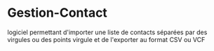 # Gestion-Contact
logiciel permettant d'importer une liste de contacts séparées par des virgules ou des points virgule et de l'exporter au format CSV ou VCF
